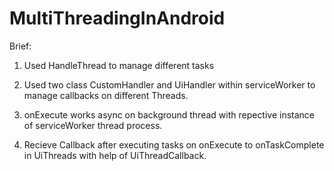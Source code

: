 # MultiThreadingInAndroid

Brief:

1. Used HandleThread to manage different tasks

2. Used two class CustomHandler and UiHandler within serviceWorker to manage callbacks on different Threads.

3. onExecute works async on background thread with repective instance of serviceWorker thread process.

4. Recieve Callback after executing tasks on onExecute to onTaskComplete in UiThreads with help of UiThreadCallback.

